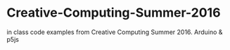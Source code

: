 # Creative-Computing-Summer-2016


in class code examples from Creative Computing Summer 2016. Arduino & p5js
